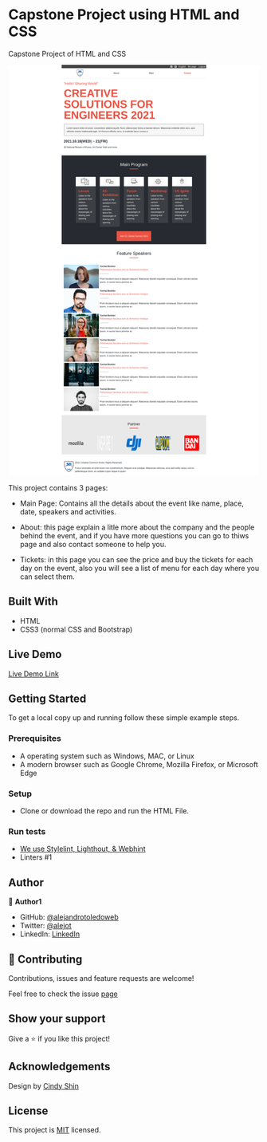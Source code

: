 # Capstone Project using HTML and CSS 

Capstone Project of HTML and CSS


![screenshot](./screenshot.png)

This project contains 3 pages:

- Main Page: Contains all the details about the event like name, place, date, speakers and activities.

- About: this page explain a litle more about the company and the people behind the event, and if you have more questions you can go to thiws page and also contact someone to help you.

- Tickets: in this page you can see the price and buy the tickets for each day on the event, also you will see a list of menu for each day where you can select them. 

## Built With

- HTML
- CSS3 (normal CSS and Bootstrap)

## Live Demo

[Live Demo Link](https://rawcdn.githack.com/alejandrotoledoweb/capstone-project-html-and-css/9e9c41b181c212891fd3995c3caa54f3b18a50a1/main.html)


## Getting Started

To get a local copy up and running follow these simple example steps.

### Prerequisites

- A operating system such as Windows, MAC, or Linux
- A modern browser such as Google Chrome, Mozilla Firefox, or Microsoft Edge

### Setup
- Clone or download the repo and run the HTML File.

### Run tests
- [We use Stylelint, Lighthout, & Webhint](https://github.com/alejandrotoledoweb/capstone-project-html-and-css/actions/runs/302896834)
- Linters #1


## Author

👤 **Author1**

- GitHub: [@alejandrotoledoweb](https://github.com/alejandrotoledoweb)
- Twitter: [@alejot](https://twitter.com/alejot)
- LinkedIn: [LinkedIn](https://www.linkedin.com/in/alejandro-toledo-3b444b109/)

## 🤝 Contributing

Contributions, issues and feature requests are welcome!

Feel free to check the issue [page](https://github.com/alejandrotoledoweb/capstone-project-html-and-css/issues)

## Show your support

Give a ⭐️ if you like this project!

## Acknowledgements

Design by [Cindy Shin](https://www.behance.net/adagio07)

## License

This project is [MIT]() licensed.